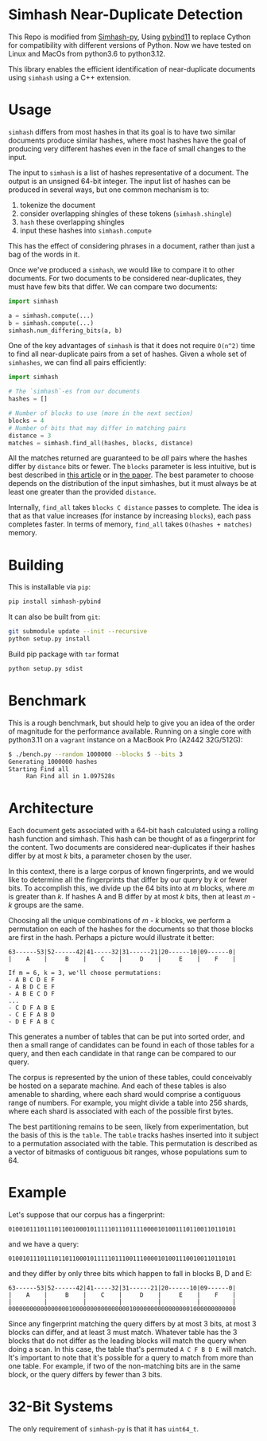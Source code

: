 Simhash Near-Duplicate Detection
================================
This Repo is modified from [Simhash-py](http://github.com/seomoz/simhash-py), Using [pybind11](https://github.com/pybind/pybind11) to replace Cython for compatibility with different versions of Python. Now we have tested on Linux and MacOs from python3.6 to python3.12.

This library enables the efficient identification of near-duplicate documents using
`simhash` using a C++ extension.

Usage
=====
`simhash` differs from most hashes in that its goal is to have two similar documents
produce similar hashes, where most hashes have the goal of producing very different
hashes even in the face of small changes to the input.

The input to `simhash` is a list of hashes representative of a document. The output is an
unsigned 64-bit integer. The input list of hashes can be produced in several ways, but
one common mechanism is to:

1. tokenize the document
1. consider overlapping shingles of these tokens (`simhash.shingle`)
1. `hash` these overlapping shingles
1. input these hashes into `simhash.compute`

This has the effect of considering phrases in a document, rather than just a bag of the
words in it.

Once we've produced a `simhash`, we would like to compare it to other documents. For two
documents to be considered near-duplicates, they must have few bits that differ. We can
compare two documents:

```python
import simhash

a = simhash.compute(...)
b = simhash.compute(...)
simhash.num_differing_bits(a, b)
```

One of the key advantages of `simhash` is that it does not require `O(n^2)` time to find
all near-duplicate pairs from a set of hashes. Given a whole set of `simhashes`, we can
find all pairs efficiently:

```python
import simhash

# The `simhash`-es from our documents
hashes = []

# Number of blocks to use (more in the next section)
blocks = 4
# Number of bits that may differ in matching pairs
distance = 3
matches = simhash.find_all(hashes, blocks, distance)
```

All the matches returned are guaranteed to be _all_ pairs where the hashes differ by
`distance` bits or fewer. The `blocks` parameter is less intuitive, but is best described
in [this article](https://moz.com/devblog/near-duplicate-detection/) or in
[the paper](http://www2007.cpsc.ucalgary.ca/papers/paper215.pdf). The best parameter to
choose depends on the distribution of the input simhashes, but it must always be at least
one greater than the provided `distance`.

Internally, `find_all` takes `blocks C distance` passes to complete. The idea is that as
that value increases (for instance by increasing `blocks`), each pass completes faster.
In terms of memory, `find_all` takes `O(hashes + matches)` memory.

Building
========
This is installable via `pip`:

```bash
pip install simhash-pybind
```

It can also be built from `git`:

```bash
git submodule update --init --recursive
python setup.py install
```

Build pip package with `tar` format

```bash
python setup.py sdist
```

Benchmark
=========
This is a rough benchmark, but should help to give you an idea of the order of
magnitude for the performance available. Running on a single core with python3.11 on a `vagrant` instance
on a MacBook Pro (A2442 32G/512G):

```bash
$ ./bench.py --random 1000000 --blocks 5 --bits 3
Generating 1000000 hashes
Starting Find all
     Ran Find all in 1.097528s
```

Architecture
============
Each document gets associated with a 64-bit hash calculated using a rolling
hash function and simhash. This hash can be thought of as a fingerprint for
the content. Two documents are considered near-duplicates if their hashes differ
by at most _k_ bits, a parameter chosen by the user.

In this context, there is a large corpus of known fingerprints, and we would
like to determine all the fingerprints that differ by our query by _k_ or fewer
bits. To accomplish this, we divide up the 64 bits into at _m_ blocks, where
_m_ is greater than _k_. If hashes A and B differ by at most _k_ bits, then at
least _m - k_ groups are the same.

Choosing all the unique combinations of _m - k_ blocks, we perform a permutation
on each of the hashes for the documents so that those blocks are first in the
hash. Perhaps a picture would illustrate it better:

    63------53|52------42|41-----32|31------21|20------10|09------0|
    |    A    |     B    |    C    |     D    |     E    |    F    |

    If m = 6, k = 3, we'll choose permutations:
    - A B C D E F
    - A B D C E F
    - A B E C D F
    ...
    - C D F A B E
    - C E F A B D
    - D E F A B C

This generates a number of tables that can be put into sorted order, and then a
small range of candidates can be found in each of those tables for a query, and
then each candidate in that range can be compared to our query.

The corpus is represented by the union of these tables, could conceivably be
hosted on a separate machine. And each of these tables is also amenable to
sharding, where each shard would comprise a contiguous range of numbers. For
example, you might divide a table into 256 shards, where each shard is
associated with each of the possible first bytes.

The best partitioning remains to be seen, likely from experimentation, but the
basis of this is the `table`. The `table` tracks hashes inserted into it subject
to a permutation associated with the table. This permutation is described as a
vector of bitmasks of contiguous bit ranges, whose populations sum to 64.

Example
=======

Let's suppose that our corpus has a fingerprint:

    0100101110111011001000101111101110111100001010011101100110110101

and we have a query:

    0100101110111011011000101111101110011100001010011100100110110101

and they differ by only three bits which happen to fall in blocks B, D and E:

    63------53|52------42|41-----32|31------21|20------10|09------0|
    |    A    |     B    |    C    |     D    |     E    |    F    |
    |         |          |         |          |          |         |
    0000000000000000010000000000000000100000000000000001000000000000

Since any fingerprint matching the query differs by at most 3 bits, at most 3
blocks can differ, and at least 3 must match. Whatever table has the 3 blocks
that do not differ as the leading blocks will match the query when doing a scan.
In this case, the table that's permuted `A C F B D E` will match. It's important
to note that it's possible for a query to match from more than one table. For
example, if two of the non-matching bits are in the same block, or the query
differs by fewer than 3 bits.

32-Bit Systems
==============
The only requirement of `simhash-py` is that it has `uint64_t`.
